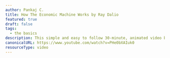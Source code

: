 ```yaml
---
author: Pankaj C.
title: How The Economic Machine Works by Ray Dalio
featured: true
draft: false
tags:
  - the basics
description: This simple and easy to follow 30-minute, animated video breaks down economic concepts like credit, deficits and interest rates, allowing viewers to learn the basic driving forces behind the economy.
canonicalURL: https://www.youtube.com/watch?v=PHe0bXAIuk0
resourceType: video
---
```

